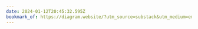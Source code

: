 ```yaml
---
date: 2024-01-12T20:45:32.595Z
bookmark_of: https://diagram.website/?utm_source=substack&utm_medium=email
---
```

